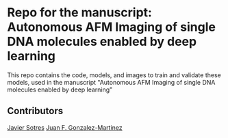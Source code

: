 # Repo for the manuscript: Autonomous AFM Imaging of single DNA molecules enabled by deep learning
This repo contains the code, models, and images to train and validate these models, used in the manuscript "Autonomous AFM Imaging of single DNA molecules enabled by deep learning"

## Contributors
[Javier Sotres](https://www.jsotres.com/)
[Juan F. Gonzalez-Martinez](https://github.com/juanfran2018)
